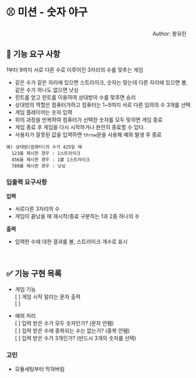 # ⚾ 미션 - 숫자 야구

<div style="text-align: right; margin-right: 20px"> Author: 왕유린 </div>

## 🚀 기능 요구 사항

1부터 9까지 서로 다른 수로 이루어진 3자리의 수를 맞추는 게임

- 같은 수가 같은 자리에 있으면 스트라이크, 숫자는 맞는데 다른 자리에 있으면 볼, 같은 수가 하나도 없으면 낫싱
- 힌트를 얻고 힌트를 이용하여 상대방의 수를 맞추면 승리
- 상대방의 역할은 컴퓨터가하고 컴퓨터는 1~9까지 서로 다른 임의의 수 3개를 선택
- 게임 플레이어는 숫자 입력
- 위의 과정을 반복하여 컴퓨터가 선택한 숫자를 모두 맞히면 게임 종료
- 게임 종료 후 게임을 다시 시작하거나 완전히 종료할 수 있다.
- 사용자가 잘못된 값을 입력하면 `throw`문을 사용해 예외 발생 후 종료

```
예) 상대방(컴퓨터)의 수가 425일 때
  123을 제시한 경우 : 1스트라이크
  456을 제시한 경우 : 1볼 1스트라이크
  789를 제시한 경우 : 낫싱
```

### 입출력 요구사항

**입력**

- 서로다른 3자리의 수
- 게임이 끝났을 때 재시작/종료 구분하는 1과 2중 하나의 수

**출력**

- 입력한 수에 대한 결과를 볼, 스트라이크 개수로 표시

<br>

## ✅ 기능 구현 목록

- 게임 기능  
  [ ] 게임 시작 알리는 문자 출력  
  [ ]

- 예외 처리  
  [ ] 입력 받은 수가 모두 숫자인가? (문자 안됌)  
  [ ] 입력 받은 수에 중복되는 수는 없는가? (중복 안됌)  
  [ ] 입력 받은 수가 3개인가? (반드시 3개의 숫자를 선택)

### 고민

- 모듈세팅부터 막혀버림
